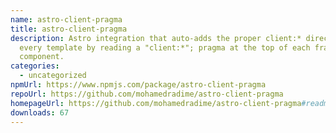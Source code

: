 ```yaml
---
name: astro-client-pragma
title: astro-client-pragma
description: Astro integration that auto-adds the proper client:* directive to
  every template by reading a "client:*"; pragma at the top of each framework
  component.
categories:
  - uncategorized
npmUrl: https://www.npmjs.com/package/astro-client-pragma
repoUrl: https://github.com/mohamedradime/astro-client-pragma
homepageUrl: https://github.com/mohamedradime/astro-client-pragma#readme
downloads: 67
---
```


